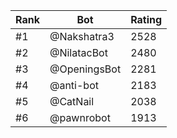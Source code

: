 Rank|Bot|Rating
---|---|---
#1|@Nakshatra3|2528
#2|@NilatacBot|2480
#3|@OpeningsBot|2281
#4|@anti-bot|2183
#5|@CatNail|2038
#6|@pawnrobot|1913
